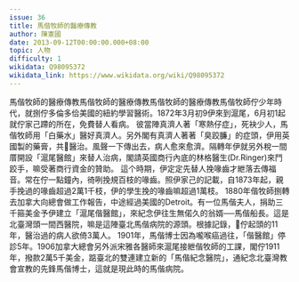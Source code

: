 ```yaml
---
issue: 36
title: 馬偕牧師的醫療傳教
author: 陳憲國
date: 2013-09-12T00:00:00.000+08:00
topic: 人物
difficulty: 1
wikidata: Q98095372
wikidata_link: https://www.wikidata.org/wiki/Q98095372
---
```

馬偕牧師的醫療傳教馬偕牧師的醫療傳教馬偕牧師的醫療傳教馬偕牧師佇少年時代，就捌佇多倫多佮美國的紐約學習醫術。1872年3月初9伊來到滬尾，6月初1起就佇家己蹛的所在，免費替人看病。
彼當陣真濟人著「寒熱仔症」，死袂少人，馬偕牧師用「白藥水」醫好真濟人。另外閣有真濟人著著「臭跤臁」的症頭，伊用英國製的藥膏，共𪜶醫治。風聲一下傳出去，病人愈來愈濟。隔轉年伊就另外稅一間厝開設「滬尾醫館」來替人治病，閣請英國商行內底的林格醫生(Dr.Ringer)來鬥跤手，嘛受著商行資金的贊助。
這个時期，伊定定先替人挽喙齒才紲落去傳福音。常在佇一點鐘內，徛咧挽規百枝的喙齒。照伊家己的記載，自1873年起，親手挽過的喙齒超過2萬1千枝，伊的學生挽的喙齒嘛超過1萬枝。
1880年偕牧師捌轉去加拿大向總會做工作報告，中途經過美國的Detroit。有一位馬偕夫人，捐助三千箍美金予伊建立「滬尾偕醫館」，來紀念伊往生無偌久的翁婿──馬偕船長。這是北臺灣頭一間西醫院，嘛是這陣臺北馬偕病院的源頭。根據記錄，𪜶佇起頭的11年，醫治過的病人欲倚3萬人。
1901年，馬偕博士因為嚨喉癌過往，「偕醫館」停診5年。1906加拿大總會另外派宋雅各醫師來滬尾接紲偕牧師的工課，閣佇1911年，撥款2萬5千美金，踮臺北的雙連建立新的「馬偕紀念醫院」，通紀念北臺灣教會宣教的先鋒馬偕博士，這就是現此時的馬偕病院。